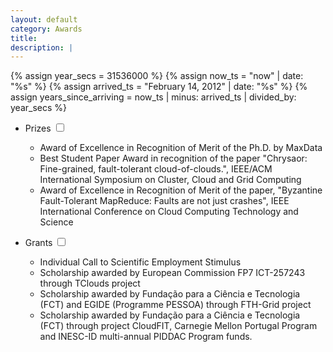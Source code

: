 ```yaml
---
layout: default
category: Awards
title: 
description: |
---
```


{% assign year_secs = 31536000 %}
{% assign now_ts = "now" | date: "%s" %}
{% assign arrived_ts = "February 14, 2012" | date: "%s" %}
{% assign years_since_arriving = now_ts | minus: arrived_ts | divided_by: year_secs %}

- Prizes <span class="btn-xs"></span>
  <input type="checkbox" class="read-more-state" id="post-prizes" />
  <label for="post-prizes" class="btn-link btn-xs read-more-trigger"></label>
  <div class="read-more-target">
    <ul>
        <li>Award of Excellence in Recognition of Merit of the Ph.D. by MaxData</li>
        <li>Best Student Paper Award in recognition of the paper "Chrysaor: Fine-grained, fault-tolerant cloud-of-clouds.", IEEE/ACM International Symposium on Cluster, Cloud and Grid Computing</li>
        <li>Award of Excellence in Recognition of Merit of the paper, "Byzantine Fault-Tolerant MapReduce: Faults are not just crashes", IEEE International Conference on Cloud Computing Technology and Science</li>
    </ul>
  </div>


- Grants <span class="btn-xs"></span>
  <input type="checkbox" class="read-more-state" id="post-grants" />
  <label for="post-grants" class="btn-link btn-xs read-more-trigger"></label>
  <div class="read-more-target">
    <ul>
        <li>Individual Call to Scientific Employment Stimulus</li>
        <li>Scholarship awarded by European Commission FP7 ICT-257243 through TClouds project</li>
        <li>Scholarship awarded by Fundação para a Ciência e Tecnologia (FCT) and EGIDE (Programme PESSOA) through FTH-Grid project</li>
        <li>Scholarship awarded by Fundação para a Ciência e Tecnologia (FCT) through project CloudFIT, Carnegie Mellon Portugal Program and INESC-ID multi-annual PIDDAC Program funds.</li>
    </ul>
  </div>

